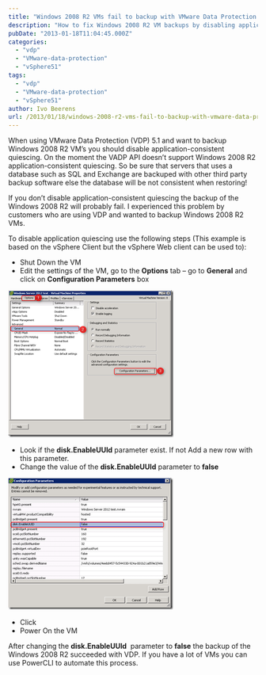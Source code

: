 ```yaml
---
title: "Windows 2008 R2 VMs fail to backup with VMware Data Protection (VDP)"
description: "How to fix Windows 2008 R2 VM backups by disabling application-consistent quiescing in VDP."
pubDate: "2013-01-18T11:04:45.000Z"
categories: 
  - "vdp"
  - "VMware-data-protection"
  - "vSphere51"
tags: 
  - "vdp"
  - "VMware-data-protection"
  - "vSphere51"
author: Ivo Beerens
url: /2013/01/18/windows-2008-r2-vms-fail-to-backup-with-vmware-data-protection-vdp/
---
```


When using VMware Data Protection (VDP) 5.1 and want to backup Windows 2008 R2 VM’s you should disable application-consistent quiescing. On the moment the VADP API doesn’t support Windows 2008 R2 application-consistent quiescing. So be sure that servers that uses a database such as SQL and Exchange are backuped with other third party backup software else the database will be not consistent when restoring!

If you don’t disable application-consistent quiescing the backup of the Windows 2008 R2 will probably fail. I experienced this problem by customers who are using VDP and wanted to backup Windows 2008 R2 VMs.

To disable application quiescing use the following steps (This example is based on the vSphere Client but the vSphere Web client can be used to):

- Shut Down the VM
- Edit the settings of the VM, go to the **Options** tab – go to **General** and click on **Configuration** **Parameters** box

![image](images/image_thumb4.png "image")

- Look if the **disk.EnableUUId** parameter exist. If not Add a new row with this parameter.
- Change the value of the **disk.EnableUUId** parameter to **false**

![image](images/image_thumb5.png "image")

- Click
- Power On the VM

After changing the **disk.EnableUUId**  parameter to **false** the backup of the Windows 2008 R2 succeeded with VDP. If you have a lot of VMs you can use PowerCLI to automate this process.